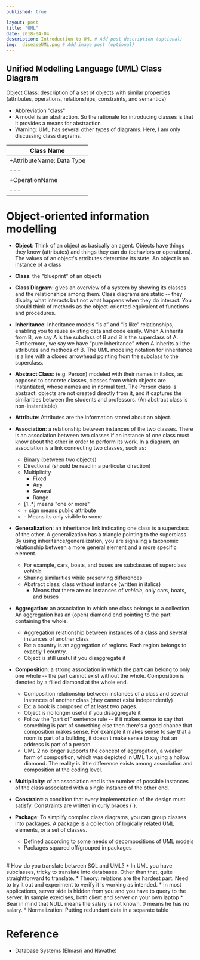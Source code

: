 ```yaml
---
published: true

layout: post
title: "UML"
date: 2018-04-04
description: Introduction to UML # Add post description (optional)
img:  diseaseUML.png # Add image post (optional)
---
```

## Unified Modelling Language (UML) Class Diagram
Object Class: description of a set of objects with similar properties (attributes, operations, relationships, constraints, and semantics)
* Abbreviation "class"
* A model is an abstraction. So the rationale for introducing classes is that it provides a means for abstraction
* Warning: UML has several other types of diagrams. Here, I am only discussing class diagrams.

Class Name |
---|
\+AttributeName: Data Type |
---|
\+OperationName |
---|

# Object-oriented information modelling
* **Object**: Think of an object as basically an agent. Objects have things they know (attributes) and things they can do (behaviors or operations). The values of an object's attributes determine its state. An object is an instance of a class
* **Class**: the "blueprint" of an objects
* **Class Diagram**: gives an overview of a system by showing its classes and the
relationships among them. Class diagrams are static -- they display what interacts but not
what happens when they do interact. You should think of methods as the object-oriented equivalent of functions and procedures.
* **Inheritance**: Inheritance models “is a” and “is like” relationships, enabling you to reuse existing
data and code easily. When A inherits from B, we say A is the subclass of B and B is the
superclass of A. Furthermore, we say we have “pure inheritance” when A inherits all the attributes
and methods of B. The UML modeling notation for inheritance is a line with a closed arrowhead
pointing from the subclass to the superclass.
* **Abstract Class**: (e.g. Person) modeled with their names in italics, as opposed to concrete classes, classes from which objects are instantiated, whose names are in normal text. The Person class is abstract: objects are not created directly from it, and it captures the similarities between the students and professors. (An abstract class is non-instantiable)
* **Attribute**: Attributes are the information stored about an object.
* **Association**: a relationship between instances of the two classes. There is an association between two classes if an instance of one class must know about the other in order to perform its work. In a diagram, an association is a link connecting two classes, such as:
  * Binary (between two objects)
  * Directional (should be read in a particular direction)
  * Multiplicity
    * Fixed
    * Any
    * Several
    * Range
  * [1..\*] means "one or more"
  * \+ sign means public attribute
  * \- Means its only visible to some

* **Generalization**: an inheritance link indicating one class is a superclass of the other. A generalization has a triangle pointing to the superclass. By using inheritance/generalization, you are signaling a taxonomic relationship between a more general element and a more specific element.
  * For example, cars, boats, and buses are subclasses of superclass *vehicle*
  * Sharing similarities while preserving differences
  * Abstract class: class without instance (written in italics)
    * Means that there are no instances of *vehicle*, only cars, boats, and buses

* **Aggregation**: an association in which one class belongs to a collection. An aggregation has an (open) diamond end pointing to the part containing the whole.
  * Aggregation relationship between instances of a class and several instances of another class
  * Ex: a country is an aggregation of regions. Each region belongs to exactly 1 country.
  * Object is still useful if you disaggregate it

* **Composition**: a strong association in which the part can belong to only one whole -- the part cannot exist without the whole. Composition is denoted by a filled diamond at the whole end.
  * Composition relationship between instances of a class and several instances of another class (they cannot exist independently)
  * Ex: a book is composed of at least two pages.
  * Object is no longer useful if you disaggregate it
  * Follow the "part of" sentence rule -- if it makes sense to say that something is part of something else then there's a good chance that composition makes sense. For example it makes sense to say that a room is part of a building, it doesn't make sense to say that an address is part of a person.
  * UML 2 no longer supports the concept of aggregation, a weaker form of composition, which was depicted in UML 1.x using a hollow diamond. The reality is little difference exists among association and composition at the coding level.
* **Multiplicity**: of an association end is the number of possible instances of the class associated with a single instance of the other end.
* **Constraint**: a condition that every implementation of the design must satisfy. Constraints are written in curly braces { }.
* **Package**: To simplify complex class diagrams, you can group classes into packages. A package is a
collection of logically related UML elements, or a set of classes.
  * Defined according to some needs of decompositions of UML models
  * Packages squared off/grouped in packages

<br>
# How do you translate between SQL and UML?
* In UML you have subclasses, tricky to translate into databases. Other than that, quite straightforward to translate.
* Theory: relations are the hardest part. Need to try it out and experiment to verify it is working as intended.
* In most applications, server side is hidden from you and you have to query to the server. In sample exercises, both client and server on your own laptop
* Bear in mind that NULL means the salary is not known. 0 means he has no salary.
* Normalization: Putting redundant data in a separate table




<br>

# Reference
* Database Systems (Elmasri and Navathe)

